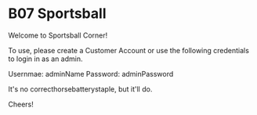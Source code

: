 # B07 Sportsball
 
Welcome to Sportsball Corner!

To use, please create a Customer Account or use the following credentials to login in as an admin.

Usernmae: adminName
Password: adminPassword

It's no correcthorsebatterystaple, but it'll do.

Cheers!
